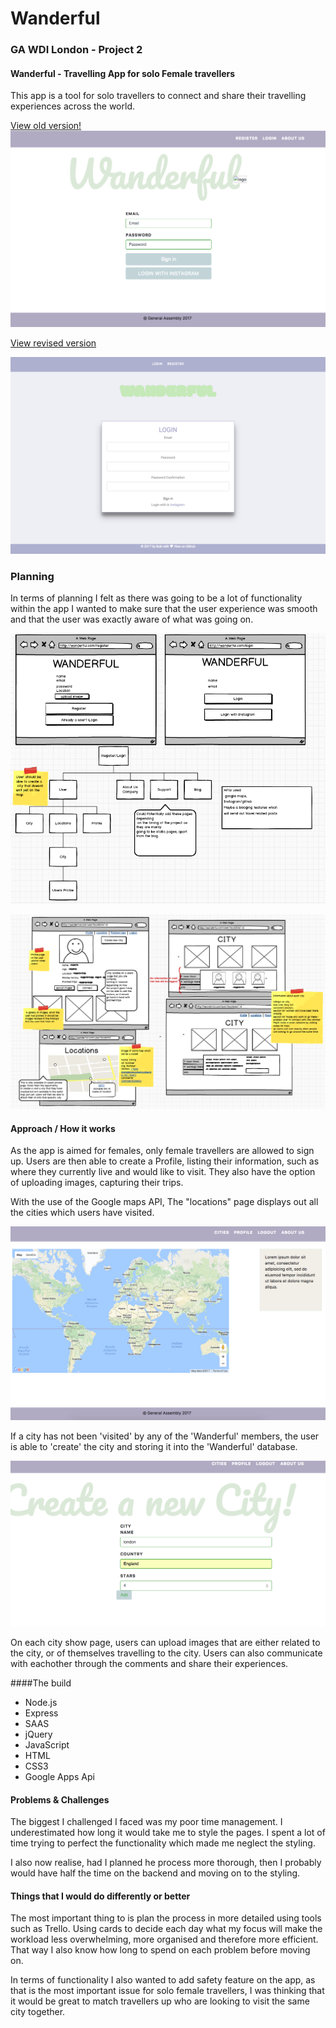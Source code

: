 
# Wanderful

### GA WDI London - Project 2

#### Wanderful - Travelling App for solo Female travellers

This app is a tool for solo travellers to connect and share their travelling experiences across the world.


[View old version!](https://cryptic-shelf-72611.herokuapp.com/ "Here!")
![](public/assets/landing.png)

[View revised version](https://radiant-falls-84135.herokuapp.com "Here!")

![](src/assets/landing2.png)


### Planning
In terms of planning I felt as there was going to be a lot of functionality within the app I wanted to make sure that the user experience was smooth and that the user was exactly aware of what was going on.

![](public/assets/plan.png)

![](public/assets/plan2.png)



#### Approach / How it works

As the app is aimed for females, only female travellers are allowed to sign up. Users are then able to create a Profile, listing their information, such as where they currently live and would like to visit. They also have the option of uploading images, capturing their trips.

With the use of the Google maps API, The "locations" page displays out all the cities which users have visited.

![](public/assets/map.png)

If a city has not been 'visited' by any of the 'Wanderful' members, the user is able to 'create' the city and storing it into the 'Wanderful' database.

![](public/assets/create-city.png)


On each city show page, users can upload images that are either related to the city, or of themselves travelling to the city. Users can also communicate with eachother through the comments and share their experiences.

####The build

* Node.js
* Express
* SAAS
* jQuery
* JavaScript
* HTML
* CSS3
* Google Apps Api



#### Problems & Challenges

The biggest I challenged I faced was my poor time management. I underestimated how long it would take me to style the pages. I spent a lot of time trying to perfect the functionality which made me neglect the styling.

I also now realise, had I planned he process more thorough, then I probably would have half the time on the backend and moving on to the styling.

#### Things that I would do differently or better

The most important thing to is plan the process in more detailed using tools such as Trello. Using cards to decide each day what my focus will make the workload less overwhelming, more organised and therefore more efficient. That way I also know how long to spend on each problem before moving on.

In terms of functionality I also wanted to add safety feature on the app, as that is the most important issue for solo female travellers, I was thinking that it would be great to match travellers up who are looking to visit the same city together.
